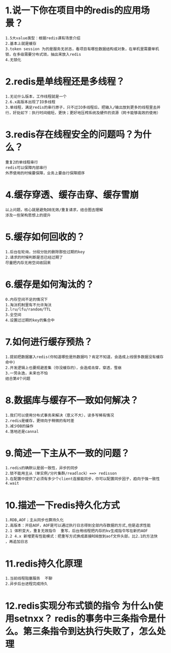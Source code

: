 # 1.说一下你在项目中的redis的应用场景？
    1.5大value类型：根据redis课有场景介绍
    2.基本上就是缓存
    3.token session 为的是服务无状态，看项目有哪些数据结构或对象，在单机里需要单机锁，在多级需要分布式琐，抽出来放入redis
    4.无锁化

# 2.redis是单线程还是多线程？
    1.无论什么版本，工作线程就是一个
    2.6.x高版本出现了IO多线程
    3.单线程，满足redis的串行原子，只不过IO多线程后，把输入/输出放到更多的线程里去并行，好处如下：执行时间缩短，更快；更好地压榨系统及硬件的资源（网卡能够高效的使用）
# 3.redis存在线程安全的问题吗？为什么？
    重复2的单线程串行
    redis可以保障内部串行
    外界使用的时候要保障，业务上要自行保障顺序

# 4.缓存穿透、缓存击穿、缓存雪崩
    以上问题，核心就是避免DB无效/重复请求，结合图去理解
    涉及一些架构思想上的提升

# 5.缓存如何回收的？
    1.后台在轮询，分段分批的删除那些过期的key
    2.请求的时候判断是否已经过期了
    尽量把内存无用空间收回来

# 6.缓存是如何淘汰的？
    0.内存空间不足的情况下
    1.淘汰机制里有不允许淘汰
    2.lru/lfu/random/TTL
    3.全空间
    4.设置过过期的key的集合中

# 7.如何进行缓存预热？
    1.提前把数据塞入redis(你知道哪些是热数据吗？肯定不知道，会造成上线很多数据没有缓存命中)
    2.开发逻辑上也要规避差集（你没缓存的），会造成击穿，穿透，雪崩
    3.一劳永逸，未来也不怕
    结合第4个问题

# 8.数据库与缓存不一致如何解决？
    1.我们可以使用分布式事务来解决（意义不大），读多写稀有情况
    2.redis是缓存，更倾向于稍微的有时差
    3.减少DB的操作
    4.落地还是cannal


# 9.简述一下主从不一致的问题？
    1.redis的确默认是弱一致性，异步的同步
    2.锁不能用主从（单实例/分片集群/readlock）==> redisson
    3.在配置中提供了必须有多少个client连接能同步，你可以配置同步因子，趋向于强一致性
    4.wait 


#  10.描述一下redis持久化方式
    1.RDB,AOF；主从同步也算持久化
    2.高版本：开启AOF，AOF是可以通过执行日志得到全部内存数据的方式,但是追求性能
    2.1 体积变大，重复无效指令  重写，后台用线程把内存的kv生成指令写在新的AOF
    2.2 4.x 新增更有性能模式：把重写方式换成直接RDB放到aof文件头部，比2.1的方法快
    ，再追加日志


# 11.redis持久化原理
    1.当前线程阻塞服务  不聊
    2.异步后台进程完成持久

# 12.redis实现分布式锁的指令  为什么h使用setnxx？  redis的事务中三条指令是什么。第三条指令到达执行失败了，怎么处理






